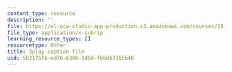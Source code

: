 ```yaml
---
content_type: resource
description: ''
file: https://ol-ocw-studio-app-production.s3.amazonaws.com/courses/15-s21-nuts-and-bolts-of-business-plans-january-iap-2014/5b2175fbed7663863d0dfbbd67365b46_sfYD3LX-Rgw.srt
file_type: application/x-subrip
learning_resource_types: []
resourcetype: Other
title: 3play caption file
uid: 5b2175fb-ed76-6386-3d0d-fbbd67365b46
---
```

